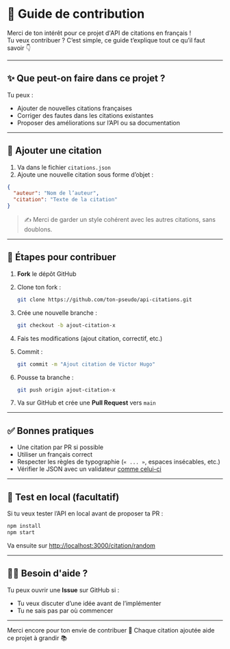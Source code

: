 # 🤝 Guide de contribution

Merci de ton intérêt pour ce projet d'API de citations en français !  
Tu veux contribuer ? C’est simple, ce guide t’explique tout ce qu’il faut savoir 👇

---

## ✨ Que peut-on faire dans ce projet ?

Tu peux :
- Ajouter de nouvelles citations françaises
- Corriger des fautes dans les citations existantes
- Proposer des améliorations sur l’API ou sa documentation

---

## 📝 Ajouter une citation

1. Va dans le fichier `citations.json`
2. Ajoute une nouvelle citation sous forme d’objet :

```json
{
  "auteur": "Nom de l’auteur",
  "citation": "Texte de la citation"
}
````

> ✍️ Merci de garder un style cohérent avec les autres citations, sans doublons.

---

## 🚀 Étapes pour contribuer

1. **Fork** le dépôt GitHub
2. Clone ton fork :

   ```bash
   git clone https://github.com/ton-pseudo/api-citations.git
   ```
3. Crée une nouvelle branche :

   ```bash
   git checkout -b ajout-citation-x
   ```
4. Fais tes modifications (ajout citation, correctif, etc.)
5. Commit :

   ```bash
   git commit -m "Ajout citation de Victor Hugo"
   ```
6. Pousse ta branche :

   ```bash
   git push origin ajout-citation-x
   ```
7. Va sur GitHub et crée une **Pull Request** vers `main`

---

## ✅ Bonnes pratiques

* Une citation par PR si possible
* Utiliser un français correct
* Respecter les règles de typographie (`« ... »`, espaces insécables, etc.)
* Vérifier le JSON avec un validateur [comme celui-ci](https://jsonlint.com)

---

## 🧪 Test en local (facultatif)

Si tu veux tester l’API en local avant de proposer ta PR :

```bash
npm install
npm start
```

Va ensuite sur [http://localhost:3000/citation/random](http://localhost:3000/citation/random)

---

## 🙋‍♀️ Besoin d'aide ?

Tu peux ouvrir une **Issue** sur GitHub si :

* Tu veux discuter d’une idée avant de l’implémenter
* Tu ne sais pas par où commencer

---

Merci encore pour ton envie de contribuer 🙏
Chaque citation ajoutée aide ce projet à grandir 📚

```